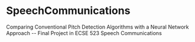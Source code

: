 # SpeechCommunications
Comparing Conventional Pitch Detection Algorithms with a Neural Network Approach -- Final Project in ECSE 523 Speech Communications
